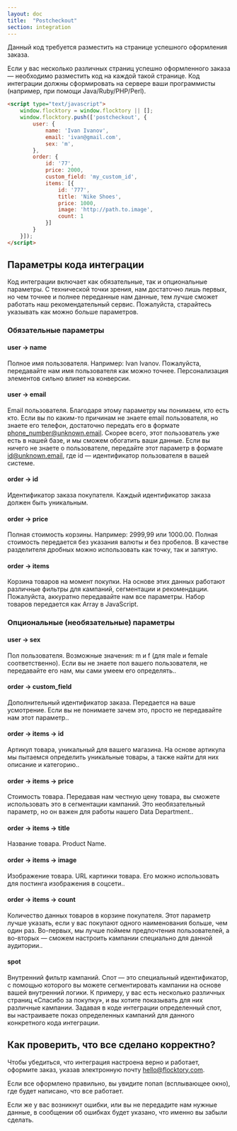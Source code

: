 ```yaml
---
layout: doc
title:  "Postcheckout"
section: integration
---
```


Данный код требуется разместить на странице успешного оформления заказа.

Если у вас несколько различных страниц успешно оформленного заказа — необходимо разместить код на каждой такой странице. Код интеграции должны сформировать на сервере ваши программисты (например, при помощи Java/Ruby/PHP/Perl).

```html
<script type="text/javascript">
    window.flocktory = window.flocktory || [];
    window.flocktory.push(['postcheckout', {
        user: {
            name: 'Ivan Ivanov',
            email: 'ivan@gmail.com',
            sex: 'm',
        },
        order: {
            id: '77',
            price: 2000,
            custom_field: 'my_custom_id',
            items: [{
                id: '777',
                title: 'Nike Shoes',
                price: 1000,
                image: 'http://path.to.image',
                count: 1
            }]
        }
    }]);
</script>
```

## Параметры кода интеграции
Код интеграции включает как обязательные, так и опциональные параметры. С технической точки зрения, нам достаточно лишь первых, но чем точнее и полнее переданные нам данные, тем лучше сможет работать наш рекомендательный сервис. Пожалуйста, старайтесь указывать как можно больше параметров.

### Обязательные параметры

#### user → name
Полное имя пользователя. Например: Ivan Ivanov. Пожалуйста, передавайте нам имя пользователя как можно точнее. Персонализация элементов сильно влияет на конверсии.

#### user → email
Email пользователя. Благодаря этому параметру мы понимаем, кто есть кто. Если вы по каким-то причинам не знаете email пользователя, но знаете его телефон, достаточно передать его в формате phone_number@unknown.email. Скорее всего, этот пользователь уже есть в нашей базе, и мы сможем обогатить ваши данные.
Если вы ничего не знаете о пользователе, передайте этот параметр в формате id@unknown.email, где id — идентификатор пользователя в вашей системе.

#### order → id
Идентификатор заказа покупателя. Каждый идентификатор заказа должен быть уникальным.

#### order → price
Полная стоимость корзины. Например: 2999,99 или 1000.00. Полная стоимость передается без указания валюты и без пробелов. В качестве разделителя дробных можно использовать как точку, так и запятую.

#### order → items
Корзина товаров на момент покупки. На основе этих данных работают различные фильтры для кампаний, сегментации и рекомендации. Пожалуйста, аккуратно передавайте нам все параметры.
Набор товаров передается как Array в JavaScript.


### Опциональные (необязательные) параметры

#### user → sex
Пол пользователя.
Возможные значения: m и f (для male и female соответственно). Если вы не знаете пол вашего пользователя, не передавайте его нам, мы сами умеем его определять..

#### order → custom_field
Дополнительный идентификатор заказа.
Передается на ваше усмотрение. Если вы не понимаете зачем это, просто не передавайте нам этот параметр..

#### order → items → id
Артикул товара, уникальный для вашего магазина.
На основе артикула мы пытаемся определить уникальные товары, а также найти для них описание и категорию..

#### order → items → price
Стоимость товара.
Передавая нам честную цену товара, вы сможете использовать это в сегментации кампаний. Это необязательный параметр, но он важен для работы нашего Data Department..

#### order → items → title
Название товара.
Product Name.

#### order → items → image
Изображение товара.
URL картинки товара. Его можно использовать для постинга изображения в соцсети..

#### order → items → count
Количество данных товаров в корзине покупателя.
Этот параметр лучше указать, если у вас покупают одного наименования больше, чем один раз. Во-первых, мы лучше поймем предпочтения пользователей, а во-вторых — сможем настроить кампании специально для данной аудитории..

#### spot
Внутренний фильтр кампаний.
Спот — это специальный идентификатор, с помощью которого вы можете сегментировать кампании на основе вашей внутренний логики. К примеру, у вас есть несколько различных страниц «Спасибо за покупку», и вы хотите показывать для них различные кампании. Задавая в коде интеграции определенный спот, вы настраиваете показ определенных кампаний для данного конкретного кода интеграции.

## Как проверить, что все сделано корректно?
Чтобы убедиться, что интеграция настроена верно и работает, оформите заказ, указав электронную почту hello@flocktory.com.

Если все оформлено правильно, вы увидите попап (всплывающее окно), где будет написано, что все работает.

Если же у вас возникнут ошибки, или вы не передадите нам нужные данные, в сообщении об ошибках будет указано, что именно вы забыли сделать.
